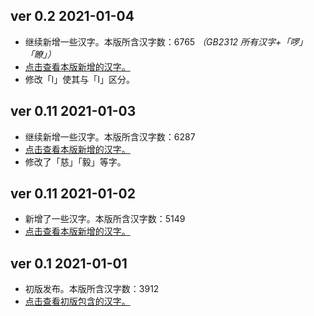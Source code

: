 ## ver 0.2 2021-01-04
- 继续新增一些汉字。本版所含汉字数：6765 *（GB2312 所有汉字+「啰」「瞭」）*
- [点击查看本版新增的汉字。](https://github.com/lxgw/LxgwNewClearGothic/blob/main/Glyphs_txt/Add_glyphs_20210104_v0.2)
- 修改「l」使其与「I」区分。

## ver 0.11 2021-01-03
- 继续新增一些汉字。本版所含汉字数：6287
- [点击查看本版新增的汉字。](https://github.com/lxgw/LxgwNewClearGothic/blob/main/Glyphs_txt/Add_glyphs_20210103_v0.12)
- 修改了「慈」「毅」等字。

## ver 0.11 2021-01-02
- 新增了一些汉字。本版所含汉字数：5149
- [点击查看本版新增的汉字。](https://github.com/lxgw/LxgwNewClearGothic/blob/main/Glyphs_txt/Add_glyphs_20210102_v0.11)

## ver 0.1 2021-01-01
- 初版发布。本版所含汉字数：3912
- [点击查看初版包含的汉字。](https://github.com/lxgw/LxgwNewClearGothic/blob/main/Glyphs_txt/Add_glyphs_20210101_v0.1)
